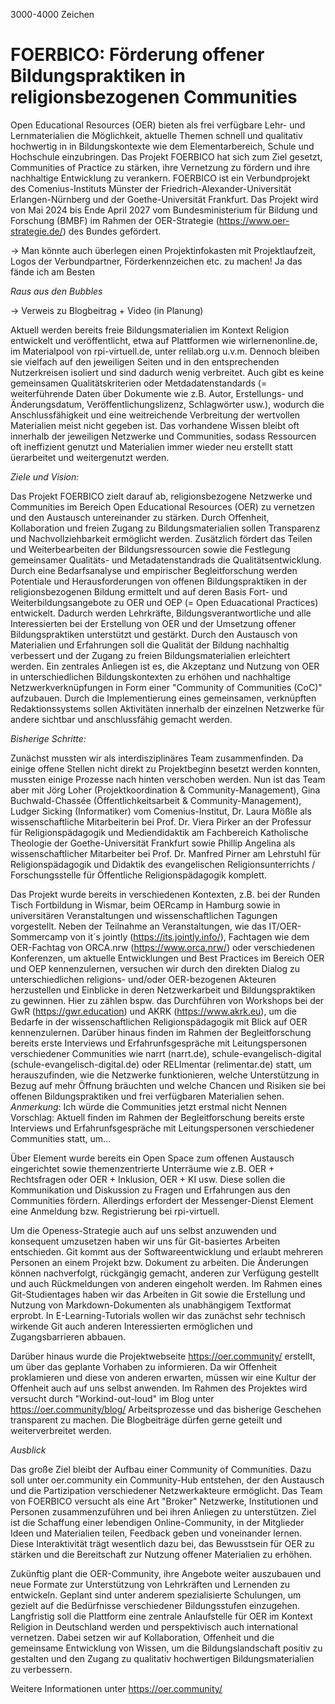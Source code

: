 3000-4000 Zeichen

# FOERBICO: Förderung offener Bildungspraktiken in religionsbezogenen Communities

Open Educational Resources (OER) bieten als frei verfügbare Lehr- und Lernmaterialien die Möglichkeit, aktuelle Themen schnell und qualitativ hochwertig in in Bildungskontexte wie dem Elementarbereich, Schule und Hochschule einzubringen. Das Projekt FOERBICO hat sich zum Ziel gesetzt, Communities of Practice zu stärken, ihre Vernetzung zu fördern und ihre nachhaltige Entwicklung zu verankern. FOERBICO ist ein Verbundprojekt des Comenius-Instituts Münster der
Friedrich-Alexander-Universität Erlangen-Nürnberg und der Goethe-Universität Frankfurt. Das Projekt wird von Mai 2024 bis Ende April 2027 vom Bundesministerium für Bildung und Forschung (BMBF) im Rahmen der OER-Strategie (https://www.oer-strategie.de/) des Bundes gefördert.

-> Man könnte auch überlegen einen Projektinfokasten mit Projektlaufzeit, Logos der Verbundpartner, Förderkennzeichen etc. zu machen! Ja das fände ich am Besten

*Raus aus den Bubbles* 

-> Verweis zu Blogbeitrag + Video (in Planung)

Aktuell werden bereits freie Bildungsmaterialien im Kontext Religion entwickelt und veröffentlicht, etwa auf Plattformen wie wirlernenonline.de, im Materialpool von rpi-virtuell.de, unter relilab.org u.v.m. Dennoch bleiben sie vielfach auf den jeweiligen Seiten und in den entsprechenden Nutzerkreisen isoliert und sind dadurch wenig verbreitet. Auch gibt es keine gemeinsamen Qualitätskriterien oder Metdadatenstandards (= weiterführende Daten über Dokumente wie z.B. Autor, Erstellungs- und Änderungsdatum,  Veröffentlichungslizenz, Schlagwörter usw.), wodurch die Anschlussfähigkeit und eine weitreichende Verbreitung der wertvollen Materialien meist nicht gegeben ist. Das vorhandene Wissen bleibt oft innerhalb der jeweiligen Netzwerke und Communities, sodass Ressourcen oft ineffizient genutzt und Materialien immer wieder neu erstellt statt üerarbeitet und weitergenutzt werden.   

*Ziele und Vision:* 

Das Projekt FOERBICO zielt darauf ab, religionsbezogene Netzwerke und Communities im Bereich Open Educational Resources (OER) zu vernetzen und den Austausch untereinander zu stärken. Durch Offenheit, Kollaboration und freien Zugang zu Bildungsmaterialien sollen Transparenz und Nachvollziehbarkeit ermöglicht werden. Zusätzlich fördert das Teilen und Weiterbearbeiten der Bildungsressourcen sowie die Festlegung gemeinsamer Qualitäts- und Metadatenstandrads die Qualitätsentwicklung. Durch eine Bedarfsanalyse und empirischer Begleitforschung werden Potentiale und Herausforderungen von offenen Bildungspraktiken in der religionsbezogenen Bildung ermittelt und auf deren Basis Fort- und Weiterbildungsangebote zu OER und OEP (= Open Eduacational Practices) entwickelt. Dadurch werden Lehrkräfte, Bildungsverantwortliche und alle Interessierten bei der Erstellung von OER und der Umsetzung offener Bildungspraktiken unterstützt und gestärkt. Durch den Austausch von Materialien und Erfahrungen soll die Qualität der Bildung nachhaltig verbessert und der Zugang zu freien Bildungsmaterialien erleichtert werden. Ein zentrales Anliegen ist es, die Akzeptanz und Nutzung von OER in unterschiedlichen Bildungskontexten zu erhöhen und nachhaltige Netzwerkverknüpfungen in Form einer "Community of Communities (CoC)" aufzubauen. Durch die Implementierung eines gemeinsamen, verknüpften Redaktionssystems sollen Aktivitäten innerhalb der einzelnen Netzwerke für andere sichtbar und anschlussfähig gemacht werden.

*Bisherige Schritte:* 

Zunächst mussten wir als interdisziplinäres Team zusammenfinden. Da einige offene Stellen nicht direkt zu Projektbeginn besetzt werden konnten, mussten einige Prozesse nach hinten verschoben werden. Nun ist das Team aber mit Jörg Loher (Projektkoordination & Community-Management), Gina Buchwald-Chassée (Öffentlichkeitsarbeit & Community-Management), Ludger Sicking (Informatiker) vom Comenius-Institut, Dr. Laura Mößle als wissenschaftliche Mitarbeiterin bei Prof. Dr. Viera Pirker an der Professur für Religionspädagogik und Mediendidaktik am Fachbereich Katholische Theologie der Goethe-Universität Frankfurt sowie Phillip Angelina als wissenschaftlicher Mitarbeiter bei Prof. Dr. Manfred Pirner am Lehrstuhl für Religionspädagogik und Didaktik des evangelischen Religionsunterrichts / Forschungsstelle für Öffentliche Religionspädagogik komplett. 

Das Projekt wurde bereits in verschiedenen Kontexten, z.B. bei der Runden Tisch Fortbildung in Wismar, beim OERcamp in Hamburg sowie in universitären Veranstaltungen und wissenschaftlichen Tagungen vorgestellt. Neben der Teilnahme an Veranstaltungen, wie das IT/OER-Sommercamp von it´s jointly (https://its.jointly.info/), Fachtagen wie dem OER-Fachtag von ORCA.nrw (https://www.orca.nrw/) oder verschiedenen Konferenzen, um aktuelle Entwicklungen und Best Practices im Bereich OER und OEP kennenzulernen, versuchen wir durch den direkten Dialog zu unterschiedlichen religions- und/oder OER-bezogenen Akteuren herzustellen und Einblicke in deren Netzwerkarbeit und Bildungspraktiken zu gewinnen. Hier zu zählen bspw. das Durchführen von Workshops bei der GwR (https://gwr.education) und AKRK (https://www.akrk.eu), um die Bedarfe in der wissenschaftlichen Religionspädagogik mit Blick auf OER kennenzulernen. Darüber hinaus finden im Rahmen der Begleitforschung bereits erste Interviews und Erfahrunfsgespräche mit Leitungspersonen verschiedener Communities wie narrt (narrt.de), schule-evangelisch-digital (schule-evangelisch-digital.de) oder RELImentar (relimentar.de) statt, um herauszufinden, wie die Netzwerke funktionieren, welche Unterstützung in Bezug auf mehr Öffnung bräuchten und welche Chancen und Risiken sie bei offenen Bildungspraktiken und frei verfügbaren Materialien sehen. 
*Anmerkung*: Ich würde die Communities jetzt erstmal nicht Nennen Vorschlag: Aktuell finden im Rahmen der Begleitforschung bereits erste Interviews und Erfahrunfsgespräche mit Leitungspersonen verschiedener Communities statt, um...

Über Element wurde bereits ein Open Space zum offenen Austausch eingerichtet sowie themenzentrierte Unterräume wie z.B. OER + Rechtsfragen oder OER + Inklusion, OER + KI usw. Diese sollen die Kommunikation und Diskussion zu Fragen und Erfahrungen aus den Communities fördern. Allerdings erfordert der Messenger-Dienst Element eine Anmeldung bzw. Registrierung bei rpi-virtuell. 

Um die Openess-Strategie auch auf uns selbst anzuwenden und konsequent umzusetzen haben wir uns für Git-basiertes Arbeiten entschieden. Git kommt aus der Softwareentwicklung und erlaubt mehreren Personen an einem Projekt bzw. Dokument zu arbeiten. Die Änderungen können nachverfolgt, rückgängig gemacht, anderen zur Verfügung gestellt und auch Rückmeldungen von anderen eingeholt werden. Im Rahmen eines Git-Studientages haben wir das Arbeiten in Git sowie die Erstellung und Nutzung von Markdown-Dokumenten als unabhängigem Textformat erprobt. In E-Learning-Tutorials wollen wir das zunächst sehr technisch wirkende Git auch anderen Interessierten ermöglichen und Zugangsbarrieren abbauen. 

Darüber hinaus wurde die Projektwebseite https://oer.community/ erstellt, um über das geplante Vorhaben zu informieren. Da wir Offenheit proklamieren und diese von anderen erwarten, müssen wir eine Kultur der Offenheit auch auf uns selbst anwenden. Im Rahmen des Projektes wird versucht durch "Workind-out-loud" im Blog unter https://oer.community/blog/ Arbeitsprozesse und das bisherige Geschehen transparent zu machen. Die Blogbeiträge dürfen gerne geteilt und weiterverbreitet werden.


*Ausblick* 

Das große Ziel bleibt der Aufbau einer Community of Communities. Dazu soll unter oer.community ein Community-Hub entstehen, der den Austausch und die Partizipation verschiedener Netzwerkakteure ermöglicht. Das Team von FOERBICO versucht als eine Art "Broker" Netzwerke, Institutionen und Personen zusammenzuführen und bei ihren Anliegen zu unterstützen. Ziel ist die Schaffung einer lebendigen Online-Community, in der Mitglieder Ideen und Materialien teilen, Feedback geben und voneinander lernen. Diese Interaktivität trägt wesentlich dazu bei, das Bewusstsein für OER zu stärken und die Bereitschaft zur Nutzung offener Materialien zu erhöhen.

Zukünftig plant die OER-Community, ihre Angebote weiter auszubauen und neue Formate zur Unterstützung von Lehrkräften und Lernenden zu entwickeln. Geplant sind unter anderem spezialisierte Schulungen, um gezielt auf die Bedürfnisse verschiedener Bildungsstufen einzugehen. Langfristig soll die Plattform eine zentrale Anlaufstelle für OER im Kontext Religion in Deutschland werden und perspektivisch auch international vernetzen. Dabei setzen wir auf Kollaboration, Offenheit und die gemeinsame Entwicklung von Wissen, um die Bildungslandschaft positiv zu gestalten und den Zugang zu qualitativ hochwertigen Bildungsmaterialien zu verbessern.

Weitere Informationen unter https://oer.community/